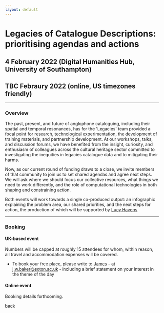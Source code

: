```yaml
---
layout: default
---
```


# Legacies of Catalogue Descriptions: prioritising agendas and actions

## 4 February 2022 (Digital Humanities Hub, University of Southampton)

## TBC Febraury 2022 (online, US timezones friendly)

______
### Overview

The past, present, and future of anglophone cataloguing, including their spatial and temporal resonances, has for the 'Legacies' team provided a focal point for research, technological experimentation, the development of training materials, and partnership development. At our workshops, talks, and discussion forums, we have benefited from the insight, curiosity, and enthusiasm of colleagues across the cultural heritage sector committed to investigating the inequities in legacies catalogue data and to mitigating their harms.

Now, as our current round of funding draws to a close, we invite members of that community to join us to set shared agendas and agree next steps. We will ask where we should focus our collective resources, what things we need to work differently, and the role of computational technologies in both shaping and constraining action. 

Both events will work towards a single co-produced output: an infographic explaining the problem area, our shared priorities, and the next steps for action, the production of which will be supported by [Lucy Havens](https://ljhavens.myportfolio.com/).

______
### Booking

#### UK-based event

Numbers will be capped at roughly 15 attendees for whom, within reason, all travel and accommodation expenses will be covered.

- To book your free place, please write to [James](https://www.southampton.ac.uk/humanities/about/staff/jwb1n21.page) - at j.w.baker@soton.ac.uk - including a brief statement on your interest in the theme of the day

#### Online event

Booking details forthcoming.

[back](./)
